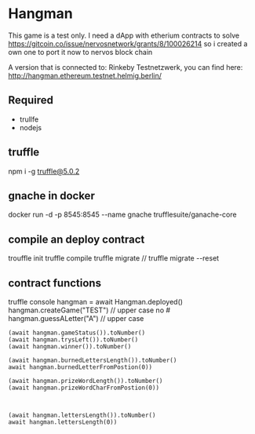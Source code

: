 # Hangman

This game is a test only. I need a dApp with etherium contracts to solve https://gitcoin.co/issue/nervosnetwork/grants/8/100026214 so i created a own one to port it now to nervos block chain

A version that is connected to: Rinkeby Testnetzwerk, you can find here:
http://hangman.ethereum.testnet.helmig.berlin/

## Required

- trullfe
- nodejs

## truffle

npm i -g truffle@5.0.2

## gnache in docker

docker run -d -p 8545:8545 --name gnache trufflesuite/ganache-core

## compile an deploy contract

trouffle init
truffle compile
truffle migrate  // truffle migrate --reset

## contract functions

truffle console
    hangman = await Hangman.deployed()
    hangman.createGame("TEST") // upper case no #
    hangman.guessALetter("A") // upper case

    (await hangman.gameStatus()).toNumber()
    (await hangman.trysLeft()).toNumber()
    (await hangman.winner()).toNumber()

    (await hangman.burnedLettersLength()).toNumber()
    await hangman.burnedLetterFromPostion(0))

    (await hangman.prizeWordLength()).toNumber()
    (await hangman.prizeWordCharFromPostion(0))



    (await hangman.lettersLength()).toNumber()
    await hangman.lettersLength(0))
    